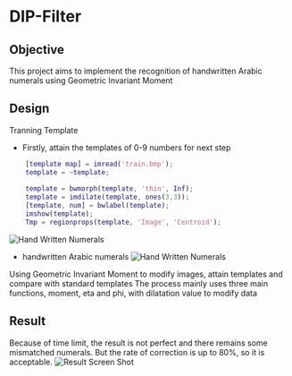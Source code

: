 DIP-Filter
==========

Objective
----------
This project aims to implement the recognition of handwritten Arabic numerals using Geometric Invariant Moment

Design
----------

Tranning Template
- Firstly, attain the templates of 0-9 numbers for next step
```matlab
    [template map] = imread('train.bmp');
    template = ~template;
    
    template = bwmorph(template, 'thin', Inf);
    template = imdilate(template, ones(3,3));
    [template, num] = bwlabel(template);
    imshow(template);
    Tmp = regionprops(template, 'Image', 'Centroid');
```
![Hand Written Numerals](https://dl-web.dropbox.com/get/Public/weibao/StandardNumerals.png?w=f739d96d)
- handwritten Arabic numerals
![Hand Written Numerals](https://dl-web.dropbox.com/get/Public/weibao/HandWrittenNumerals.png?w=29fb9c6b)

Using Geometric Invariant Moment to modify images, attain templates and compare with standard templates
The process mainly uses three main functions, moment, eta and phi, with dilatation value to modify data
 
Result
-------
Because of time limit, the result is not perfect and there remains some mismatched numerals. But the rate of correction is up to 80%, so it is acceptable.
![Result Screen Shot](https://dl-web.dropbox.com/get/Public/weibao/ResultScreenShot.png?w=55e479e3)